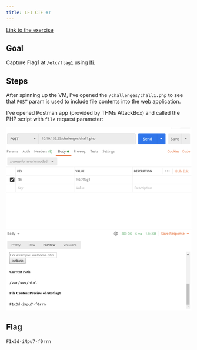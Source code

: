 ```yaml
---
title: LFI CTF #1
---
```


[Link to the exercise](https://tryhackme.com/room/fileinc)

## Goal

Capture Flag1 at `/etc/flag1` using [lfi](knowledge/off-sec/pentesting/lfi.md).

## Steps

After spinning up the VM, I've opened the `/challenges/chall1.php` to see that `POST` param is used to include file contents into the web application.

I've opened Postman app (provided by THMs AttackBox) and called the PHP script with `file` request parameter:

![](/public/lfi-ctf-1.png)

## Flag

`F1x3d-iNpu7-f0rrn`
